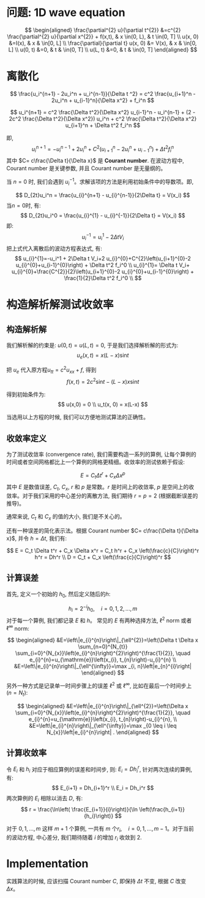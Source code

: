 # 问题: 1D wave equation

$$
\begin{aligned}
\frac{\partial^{2} u}{\partial t^{2}} &=c^{2} \frac{\partial^{2} u}{\partial x^{2}} + f(x,t), & x \in(0, L), & t \in(0, T] \\
u(x, 0) &=I(x), & x & \in[0, L] \\
\frac{\partial}{\partial t} u(x, 0) &= V(x), & x & \in[0, L] \\
u(0, t) &=0, & t & \in(0, T] \\
u(L, t) &=0, & t & \in(0, T]
\end{aligned}
$$


# 离散化

$$
\frac{u_i^{n+1} - 2u_i^n + u_i^{n-1}}{\Delta t ^2} = c^2 \frac{u_{i+1}^n - 2u_i^n + u_{i-1}^n}{\Delta x^2} + f_i^n
$$

$$
   u_i^{n+1} = c^2 \frac{\Delta t^2}{\Delta x^2} u_{i-1}^n - u_i^{n-1} + (2 - 2c^2 \frac{\Delta t^2}{\Delta x^2}) u_i^n + c^2 \frac{\Delta t^2}{\Delta x^2} u_{i+1}^n + \Delta t^2 f_i^n
$$

即, 
$$
u_{i}^{n+1}=-u_{i}^{n-1}+2 u_{i}^{n}+C^{2}\left(u_{i+1}^{n}-2 u_{i}^{n}+u_{i-1}^{n}\right) + \Delta t^2 f_i^n
$$
其中 $C= c\frac{\Delta t}{\Delta x}$ 是 **Courant number**. 在波动方程中, Courant number 是关键参数, 并且 Courant number 是无量纲的。

当 $n=0$ 时, 我们会遇到 $u_i^{-1}$。求解该项的方法是利用初始条件中的导数项。即,

$$
D_{2t}u_i^n = \frac{u_{i}^{n+1} - u_{i}^{n-1}}{2\Delta t} = V(x_i)
$$
当$n=0$时, 有:
$$
D_{2t}u_i^0 = \frac{u_{i}^{1} - u_{i}^{-1}}{2\Delta t} = V(x_i)
$$
即:
$$
u_i^{-1} = u_i^1 - 2\Delta t V_i
$$
把上式代入离散后的波动方程表达式, 有:
$$
u_{i}^{1}=-u_i^1 + 2\Delta t V_i+2 u_{i}^{0}+C^{2}\left(u_{i+1}^{0}-2 u_{i}^{0}+u_{i-1}^{0}\right) + \Delta t^2 f_i^0 \\
u_{i}^{1}= \Delta t V_i+ u_{i}^{0}+\frac{C^{2}}{2}\left(u_{i+1}^{0}-2 u_{i}^{0}+u_{i-1}^{0}\right) + \frac{1}{2}\Delta t^2 f_i^0 \\
$$


# 构造解析解测试收敛率

## 构造解析解

我们解析解的约束是: $u(0,t)=u(L,t)=0$, 于是我们选择解析解的形式为:
$$
u_e(x,t)  = x(L-x) \mathrm{sin}t
$$

把 $u_e$ 代入原方程$u_{tt}=c^2 u_{xx}+f$, 得到
$$
f(x,t) = 2c^2 \mathrm{sin} t-(L-x)x\mathrm{sin}t
$$

得到初始条件为:
$$
u(x,0) = 0 \\
u_t(x, 0) = x(L-x)
$$

当选用以上方程的时候, 我们可以方便地测试算法的正确性。

## 收敛率定义

为了测试收敛率 (convergence rate), 我们需要构造一系列的算例, 让每个算例的时间或者空间网格都比上一个算例的网格更精细。收敛率的测试依赖于假设:

$$
E = C_t \Delta t^r + C_x \Delta x^p
$$
其中 $E$ 是数值误差, $C_t$, $C_x$, $r$ 和 $p$ 是常数。$r$ 是时间上的收敛率, $p$ 是空间上的收敛率。对于我们采用的中心差分的离散方法, 我们期待 $r=p=2$ (根据截断误差的推导)。

通常来说, $C_t$ 和 $C_x$ 的值的大小, 我们是不关心的。

还有一种误差的简化表示法。根据 Courant number $C= c\frac{\Delta t}{\Delta x}$, 并令 $h=\Delta t$, 我们有:

$$
E = C_t \Delta t^r + C_x \Delta x^r = C_t h^r + C_x \left(\frac{c}{C}\right)^r h^r = Dh^r \\
D = C_t + C_x \left(\frac{c}{C}\right)^r
$$

## 计算误差

首先, 定义一个初始的 $h_0$, 然后定义随后的$h$:

$$
h_i = 2^{-i} h_0, \quad i=0,1,2,...,m
$$
对于每一个算例, 我们都记录 $E$ 和 $h$。 常见的 $E$ 有两种选择方法, $\ell^2$ norm 或者 $\ell^\infty$ norm:

$$
\begin{aligned}
&E=\left\|e_{i}^{n}\right\|_{\ell^{2}}=\left(\Delta t \Delta x \sum_{n=0}^{N_{t}} \sum_{i=0}^{N_{x}}\left(e_{i}^{n}\right)^{2}\right)^{\frac{1}{2}}, \quad e_{i}^{n}=u_{\mathrm{e}}\left(x_{i}, t_{n}\right)-u_{i}^{n} \\
&E=\left\|e_{i}^{n}\right\|_{\ell^{\infty}}=\max _{i, n}\left|e_{n}^{i}\right|
\end{aligned}
$$

另外一种方式是记录单一时间步骤上的误差 $\ell^2$ 或 $\ell^\infty$, 比如在最后一个时间步上 ($n=N_t$):

$$
\begin{aligned}
&E=\left\|e_{i}^{n}\right\|_{\ell^{2}}=\left(\Delta x \sum_{i=0}^{N_{x}}\left(e_{i}^{n}\right)^{2}\right)^{\frac{1}{2}}, \quad e_{i}^{n}=u_{\mathrm{e}}\left(x_{i}, t_{n}\right)-u_{i}^{n}, \\
&E=\left\|e_{i}^{n}\right\|_{\ell^{\infty}}=\max _{0 \leq i \leq N_{x}}\left|e_{i}^{n}\right| .
\end{aligned}
$$


## 计算收敛率

令 $E_i$ 和 $h_i$ 对应于相应算例的误差和时间步, 则: $E_i = Dh_i^r$, 针对两次连续的算例, 有: 
$$
E_{i+1} = Dh_{i+1}^r \\
E_i = Dh_i^r
$$
两次算例的 $E_i$ 相除以消去 $D$, 有:
$$
r = \frac{\ln\left( \frac{E_{i+1}}{i}\right)}{\ln \left(\frac{h_{i+1}}{h_i}\right)}
$$

对于 $0,1,...,m$ 这样 $m+1$ 个算例, 一共有 $m$ 个$r_i, \quad i=0,1,...,m-1$。对于当前的波动方程, 中心差分, 我们期待随着 $i$ 的增加 $r_i$ 收敛到 $2$.


# Implementation

实践算法的时候, 应该扫描 Courant number $C$, 即保持 $\Delta t$ 不变, 根据 $C$ 改变 $\Delta x$。





